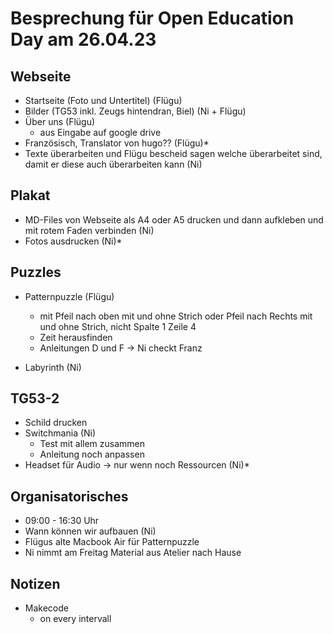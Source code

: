# Besprechung für Open Education Day am 26.04.23


## Webseite
- Startseite (Foto und Untertitel) (Flügu)
- Bilder (TG53 inkl. Zeugs hintendran, Biel) (Ni + Flügu)
- Über uns (Flügu)
	- aus Eingabe auf google drive
- Französisch, Translator von hugo?? (Flügu)*
- Texte überarbeiten und Flügu bescheid sagen welche überarbeitet sind, damit er diese auch überarbeiten kann (Ni)



## Plakat
- MD-Files von Webseite als A4 oder A5 drucken und dann aufkleben und mit rotem Faden verbinden (Ni)
- Fotos ausdrucken (Ni)*



## Puzzles
- Patternpuzzle (Flügu)
	- mit Pfeil nach oben mit und ohne Strich oder Pfeil nach Rechts mit und ohne Strich, nicht Spalte 1 Zeile 4
	- Zeit herausfinden
	- Anleitungen D und F -> Ni checkt Franz

- Labyrinth (Ni)



## TG53-2
- Schild drucken
- Switchmania (Ni)
	- Test mit allem zusammen
	- Anleitung noch anpassen
- Headset für Audio -> nur wenn noch Ressourcen (Ni)*




## Organisatorisches
- 09:00 - 16:30 Uhr
- Wann können wir aufbauen (Ni)
- Flügus alte Macbook Air für Patternpuzzle
- Ni nimmt am Freitag Material aus Atelier nach Hause


## Notizen
- Makecode
	- on every intervall

